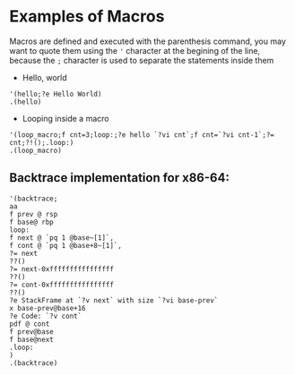 # Examples of Macros

Macros are defined and executed with the parenthesis command, you may want to quote them using the `'` character at the begining of the line, because the `;` character is used to separate the statements inside them

* Hello, world

```
'(hello;?e Hello World)
.(hello)
```

* Looping inside a macro

```
'(loop_macro;f cnt=3;loop:;?e hello `?vi cnt`;f cnt=`?vi cnt-1`;?= cnt;?!();.loop:)
.(loop_macro)
```

## Backtrace implementation for x86-64:

```
'(backtrace;
aa
f prev @ rsp
f base@ rbp
loop:
f next @ `pq 1 @base~[1]`,
f cont @ `pq 1 @base+8~[1]`,
?= next
??()
?= next-0xffffffffffffffff
??()
?= cont-0xffffffffffffffff
??()
?e StackFrame at `?v next` with size `?vi base-prev`
x base-prev@base+16
?e Code: `?v cont`
pdf @ cont
f prev@base
f base@next
.loop:
)
.(backtrace)
```
